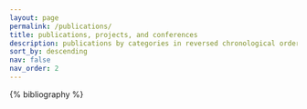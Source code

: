 ```yaml
---
layout: page
permalink: /publications/
title: publications, projects, and conferences
description: publications by categories in reversed chronological order.
sort_by: descending
nav: false
nav_order: 2
---
```



<!-- _pages/publications.md -->
<div class="publications">

<!-- {%- for y in page.years %}
  <h2 class="year">{{y}}</h2>
  {% bibliography -f papers -q @*[year={{y}}]* %}
{% endfor %} -->

{% bibliography %}


</div>
